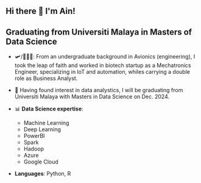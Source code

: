 ## Hi there 👋 I'm Ain!

<!--
**novicecoderjill/novicecoderjill** is a ✨ _special_ ✨ repository because its `README.md` (this file) appears on your GitHub profile.

Here are some ideas to get you started:

- 🔭 I’m currently working on ...
- 🌱 I’m currently learning ...
- 👯 I’m looking to collaborate on ...
- 🤔 I’m looking for help with ...
- 💬 Ask me about ...
- 📫 How to reach me: ...
- 😄 Pronouns: ...
- ⚡ Fun fact: ...
-->

## Graduating from Universiti Malaya in Masters of Data Science

- 🛩️/👩🏽‍💻: From an undergraduate background in Avionics (engineering), I took the leap of faith and worked in biotech startup as a  Mechatronics Engineer, specializing in IoT and automation, whiles carrying a double role as Business Analyst. 

- 🔎 Having found interest in data analystics, I will be graduating from Universiti Malaya with Masters in Data Science on Dec. 2024.

- 📊 **Data Science expertise**:
  - Machine Learning
  - Deep Learning
  - PowerBI
  - Spark
  - Hadoop
  - Azure
  - Google Cloud

- **Languages**: Python, R


